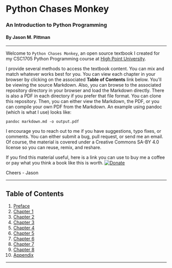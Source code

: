 # Python Chases Monkey
### An Introduction to Python Programming
#### By Jason M. Pittman
<hr>

Welcome to `Python Chases Monkey`, an open source textbook I created for my CSC1705 Python Programming course at [High Point University](www.highpoint.edu).

I provide several methods to access the textbook content. You can mix and match whatever works best for you. You can view each chapter in your browser by clicking on the associated **Table of Contents** link below. You'll be viewing the source Markdown. Also, you can browse to the associated repository directory in your browser and load the Markdown directly. There is also a PDF in each directory if you prefer that file format. You can clone this repository. Then, you can either view the Markdown, the PDF, or you can compile your own PDF from the Markdown. An example using pandoc (which is what I use) looks like:

`pandoc markdown.md -o output.pdf`

I encourage you to reach out to me if you have suggestions, typo fixes, or comments. You can either submit a bug, pull request, or send me an email. Of course, the material is covered under a Creative Commons SA-BY 4.0 license so you can reuse, remix, and reshare.
<br>

If you find this material useful, here is a link you can use to buy me a coffee or pay what you think a book like this is worth.
[![Donate](https://img.shields.io/badge/Donate-PayPal-green.svg)](https://www.paypal.com/paypalme/jasonmpittman)  


Cheers - Jason

<hr>

## Table of Contents

1. [Preface](preface/preface.md)
2. [Chapter 1](chapter-01/getting-started.md)
3. [Chapter 2]()
4. [Chapter 3]()
5. [Chapter 4]()
6. [Chapter 5]()
7. [Chapter 6]()
8. [Chapter 7]()
9. [Chapter 8]()
10. [Appendix](appendix/python-gits-good.md)

<hr>
<br>  
  